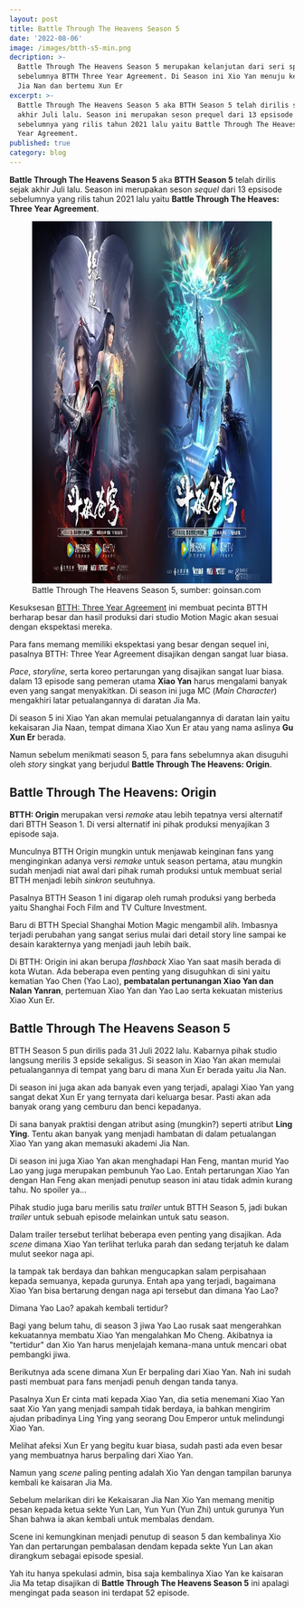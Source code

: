 ```yaml
---
layout: post
title: Battle Through The Heavens Season 5
date: '2022-08-06'
image: /images/btth-s5-min.png
decription: >-
  Battle Through The Heavens Season 5 merupakan kelanjutan dari seri spesial
  sebelumnya BTTH Three Year Agreement. Di Season ini Xio Yan menuju ke kaisaran
  Jia Nan dan bertemu Xun Er
excerpt: >-
  Battle Through The Heavens Season 5 aka BTTH Season 5 telah dirilis sejak
  akhir Juli lalu. Season ini merupakan seson prequel dari 13 epsisode
  sebelumnya yang rilis tahun 2021 lalu yaitu Battle Through The Heaves Three
  Year Agreement.
published: true
category: blog
---
```

**Battle Through The Heavens Season 5** aka **BTTH Season 5** telah dirilis sejak akhir Juli lalu. Season ini merupakan seson _sequel_ dari 13 epsisode sebelumnya yang rilis tahun 2021 lalu yaitu **Battle Through The Heaves: Three Year Agreement**.

<figure>
<img src="/img/Battle-Through-The-Heavens-Origin-season-5-min.jpg" alt="Battle Through The Heavens Season 5" width="1024" height="640"/>
<figcaption>Battle Through The Heavens Season 5, sumber: goinsan.com</figcaption>
</figure>


Kesuksesan [BTTH: Three Year Agreement](https://btth.netlify.app/battle-through-the-heavens-three-year-agreement) ini membuat pecinta BTTH berharap besar dan hasil produksi dari studio Motion Magic akan sesuai dengan ekspektasi mereka.

Para fans memang memiliki ekspektasi yang besar dengan sequel ini, pasalnya BTTH: Three Year Agreement disajikan dengan sangat luar biasa.

_Pace_, _storyline_, serta koreo pertarungan yang disajikan sangat luar biasa. dalam 13 episode sang pemeran utama **Xiao Yan** harus mengalami banyak even yang sangat menyakitkan. Di season ini juga MC (_Main Character_) mengakhiri latar petualangannya di daratan Jia Ma.

Di season 5 ini Xiao Yan akan memulai petualangannya di daratan lain yaitu kekaisaran Jia Naan, tempat dimana Xiao Xun Er atau yang nama aslinya **Gu Xun Er** berada.

Namun sebelum menikmati season 5, para fans sebelumnya akan disuguhi oleh _story_ singkat yang berjudul **Battle Through The Heavens: Origin**.

<div id="daftar-isi"></div>

## Battle Through The Heavens: Origin

**BTTH: Origin** merupakan versi _remake_ atau lebih tepatnya versi alternatif dari BTTH Season 1. Di versi alternatif ini pihak produksi menyajikan 3 episode saja.

Munculnya BTTH Origin mungkin untuk menjawab keinginan fans yang menginginkan adanya versi _remake_ untuk season pertama, atau mungkin sudah menjadi niat awal dari pihak rumah produksi untuk membuat serial BTTH menjadi lebih _sinkron_ seutuhnya.

Pasalnya BTTH Season 1 ini digarap oleh rumah produksi yang berbeda yaitu Shanghai Foch Film and TV Culture Investment.

Baru di BTTH Special Shanghai Motion Magic mengambil alih. Imbasnya terjadi perubahan yang sangat serius mulai dari detail story line sampai ke desain karakternya yang menjadi jauh lebih baik.

Di BTTH: Origin ini akan berupa _flashback_ Xiao Yan saat masih berada di kota Wutan. Ada beberapa even penting yang disuguhkan di sini yaitu kematian Yao Chen (Yao Lao), **pembatalan pertunangan Xiao Yan dan Nalan Yanran**, pertemuan Xiao Yan dan Yao Lao serta kekuatan misterius Xiao Xun Er.

## Battle Through The Heavens Season 5

BTTH Season 5 pun dirilis pada 31 Juli 2022 lalu. Kabarnya pihak studio langsung merilis 3 epside sekaligus. Si season in Xiao Yan akan memulai petualangannya di tempat yang baru di mana Xun Er berada yaitu Jia Nan.

Di season ini juga akan ada banyak even yang terjadi, apalagi Xiao Yan yang sangat dekat Xun Er yang ternyata dari keluarga besar. Pasti akan ada banyak orang yang cemburu dan benci kepadanya.

Di sana banyak praktisi dengan atribut asing (mungkin?) seperti atribut **Ling Ying**. Tentu akan banyak yang menjadi hambatan di dalam petualangan Xiao Yan yang akan memasuki akademi Jia Nan.

Di season ini juga Xiao Yan akan menghadapi Han Feng, mantan murid Yao Lao yang juga merupakan pembunuh Yao Lao. Entah pertarungan Xiao Yan dengan Han Feng akan menjadi penutup season ini atau tidak admin kurang tahu. No spoiler ya...

Pihak studio juga baru merilis satu _trailer_ untuk BTTH Season 5, jadi bukan _trailer_ untuk sebuah episode melainkan untuk satu season.

Dalam trailer tersebut terlihat beberapa even penting yang disajikan. Ada _scene_ dimana Xiao Yan terlihat terluka parah dan sedang terjatuh ke dalam mulut seekor naga api.

Ia tampak tak berdaya dan bahkan mengucapkan salam perpisahaan kepada semuanya, kepada gurunya. Entah apa yang terjadi, bagaimana Xiao Yan bisa bertarung dengan naga api tersebut dan dimana Yao Lao?

Dimana Yao Lao? apakah kembali tertidur?

Bagi yang belum tahu, di season 3 jiwa Yao Lao rusak saat mengerahkan kekuatannya membatu Xiao Yan mengalahkan Mo Cheng. Akibatnya ia "tertidur" dan Xio Yan harus menjelajah kemana-mana untuk mencari obat pembangki jiwa.

Berikutnya ada scene dimana Xun Er berpaling dari Xiao Yan. Nah ini sudah pasti membuat para fans menjadi penuh dengan tanda tanya.

Pasalnya Xun Er cinta mati kepada Xiao Yan, dia setia menemani Xiao Yan saat Xio Yan yang menjadi sampah tidak berdaya, ia bahkan mengirim ajudan pribadinya Ling Ying yang seorang Dou Emperor untuk melindungi Xiao Yan.

Melihat afeksi Xun Er yang begitu kuar biasa, sudah pasti ada even besar yang membuatnya harus berpaling dari Xiao Yan.

Namun yang _scene_ paling penting adalah Xio Yan dengan tampilan barunya kembali ke kaisaran Jia Ma.

Sebelum melarikan diri ke Kekaisaran Jia Nan Xio Yan memang menitip pesan kepada ketua sekte Yun Lan, Yun Yun (Yun Zhi) untuk gurunya Yun Shan bahwa ia akan kembali untuk membalas dendam.

Scene ini kemungkinan menjadi penutup di season 5 dan kembalinya Xio Yan dan pertarungan pembalasan dendam kepada sekte Yun Lan akan dirangkum sebagai episode spesial.

Yah itu hanya spekulasi admin, bisa saja kembalinya Xiao Yan ke kaisaran Jia Ma tetap disajikan di **Battle Through The Heavens Season 5** ini apalagi mengingat pada season ini terdapat 52 episode.


<script src="/js/toc.js"></script>
